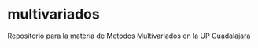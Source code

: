 multivariados
=============

Repositorio para la materia de Metodos Multivariados en la UP Guadalajara
